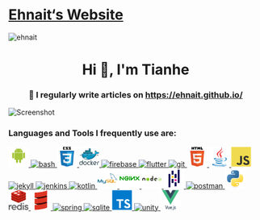 # [Ehnait‘s Website](https://ehnait.github.io/)

<p align="left"><img src="https://komarev.com/ghpvc/?username=ehnait&label=Profile%20views&color=0e75b6&style=flat"
                     alt="ehnait"/></p>

<h1 align="center">Hi 👋, I'm Tianhe</h1>

<h3 align="center"> 📝 I regularly write articles on <a href="https://ehnait.github.io/" target="_blank">https://ehnait.github.io/</a></h3>

![Screenshot](/Screenshot%202022-11-08%20at%2015-16-35%20Ehnait%E2%80%98s%20Website.png )


<h3 align="left">Languages and Tools I frequently use are:</h3>
<p align="left"><a href="https://developer.android.com" target="_blank" rel="noreferrer"> <img
        src="https://raw.githubusercontent.com/devicons/devicon/master/icons/android/android-original-wordmark.svg"
        alt="android" width="40" height="40"/> </a> <a href="https://www.gnu.org/software/bash/" target="_blank"
                                                       rel="noreferrer"> <img
        src="https://www.vectorlogo.zone/logos/gnu_bash/gnu_bash-icon.svg" alt="bash" width="40" height="40"/> </a> <a
        href="https://www.w3schools.com/css/" target="_blank" rel="noreferrer"> <img
        src="https://raw.githubusercontent.com/devicons/devicon/master/icons/css3/css3-original-wordmark.svg" alt="css3"
        width="40" height="40"/> </a> <a href="https://www.docker.com/" target="_blank" rel="noreferrer"> <img
        src="https://raw.githubusercontent.com/devicons/devicon/master/icons/docker/docker-original-wordmark.svg"
        alt="docker" width="40" height="40"/> </a> <a href="https://firebase.google.com/" target="_blank"
                                                      rel="noreferrer"> <img
        src="https://www.vectorlogo.zone/logos/firebase/firebase-icon.svg" alt="firebase" width="40" height="40"/> </a>
    <a href="https://flutter.dev" target="_blank" rel="noreferrer"> <img
            src="https://www.vectorlogo.zone/logos/flutterio/flutterio-icon.svg" alt="flutter" width="40" height="40"/>
    </a> <a href="https://git-scm.com/" target="_blank" rel="noreferrer"> <img
            src="https://www.vectorlogo.zone/logos/git-scm/git-scm-icon.svg" alt="git" width="40" height="40"/> </a> <a
            href="https://www.w3.org/html/" target="_blank" rel="noreferrer"> <img
            src="https://raw.githubusercontent.com/devicons/devicon/master/icons/html5/html5-original-wordmark.svg"
            alt="html5" width="40" height="40"/> </a> <a href="https://www.java.com" target="_blank" rel="noreferrer">
        <img src="https://raw.githubusercontent.com/devicons/devicon/master/icons/java/java-original.svg" alt="java"
             width="40" height="40"/> </a> <a href="https://developer.mozilla.org/en-US/docs/Web/JavaScript"
                                              target="_blank" rel="noreferrer"> <img
            src="https://raw.githubusercontent.com/devicons/devicon/master/icons/javascript/javascript-original.svg"
            alt="javascript" width="40" height="40"/> </a> <a href="https://jekyllrb.com/" target="_blank"
                                                              rel="noreferrer"> <img
            src="https://www.vectorlogo.zone/logos/jekyllrb/jekyllrb-icon.svg" alt="jekyll" width="40" height="40"/>
    </a> <a href="https://www.jenkins.io" target="_blank" rel="noreferrer"> <img
            src="https://www.vectorlogo.zone/logos/jenkins/jenkins-icon.svg" alt="jenkins" width="40" height="40"/> </a>
    <a href="https://kotlinlang.org" target="_blank" rel="noreferrer"> <img
            src="https://www.vectorlogo.zone/logos/kotlinlang/kotlinlang-icon.svg" alt="kotlin" width="40" height="40"/>
    </a> <a href="https://www.mysql.com/" target="_blank" rel="noreferrer"> <img
            src="https://raw.githubusercontent.com/devicons/devicon/master/icons/mysql/mysql-original-wordmark.svg"
            alt="mysql" width="40" height="40"/> </a> <a href="https://www.nginx.com" target="_blank" rel="noreferrer">
        <img src="https://raw.githubusercontent.com/devicons/devicon/master/icons/nginx/nginx-original.svg" alt="nginx"
             width="40" height="40"/> </a> <a href="https://nodejs.org" target="_blank" rel="noreferrer"> <img
            src="https://raw.githubusercontent.com/devicons/devicon/master/icons/nodejs/nodejs-original-wordmark.svg"
            alt="nodejs" width="40" height="40"/> </a> <a href="https://pandas.pydata.org/" target="_blank"
                                                          rel="noreferrer"> <img
            src="https://raw.githubusercontent.com/devicons/devicon/2ae2a900d2f041da66e950e4d48052658d850630/icons/pandas/pandas-original.svg"
            alt="pandas" width="40" height="40"/> </a> <a href="https://postman.com" target="_blank" rel="noreferrer">
        <img src="https://www.vectorlogo.zone/logos/getpostman/getpostman-icon.svg" alt="postman" width="40"
             height="40"/> </a> <a href="https://www.python.org" target="_blank" rel="noreferrer"> <img
            src="https://raw.githubusercontent.com/devicons/devicon/master/icons/python/python-original.svg"
            alt="python" width="40" height="40"/> </a> <a href="https://redis.io" target="_blank" rel="noreferrer"> <img
            src="https://raw.githubusercontent.com/devicons/devicon/master/icons/redis/redis-original-wordmark.svg"
            alt="redis" width="40" height="40"/> </a> <a href="https://www.scala-lang.org" target="_blank"
                                                         rel="noreferrer"> <img
            src="https://raw.githubusercontent.com/devicons/devicon/master/icons/scala/scala-original.svg" alt="scala"
            width="40" height="40"/> </a> <a href="https://spring.io/" target="_blank" rel="noreferrer"> <img
            src="https://www.vectorlogo.zone/logos/springio/springio-icon.svg" alt="spring" width="40" height="40"/>
    </a> <a href="https://www.sqlite.org/" target="_blank" rel="noreferrer"> <img
            src="https://www.vectorlogo.zone/logos/sqlite/sqlite-icon.svg" alt="sqlite" width="40" height="40"/> </a> <a
            href="https://www.typescriptlang.org/" target="_blank" rel="noreferrer"> <img
            src="https://raw.githubusercontent.com/devicons/devicon/master/icons/typescript/typescript-original.svg"
            alt="typescript" width="40" height="40"/> </a> <a href="https://unity.com/" target="_blank"
                                                              rel="noreferrer"> <img
            src="https://www.vectorlogo.zone/logos/unity3d/unity3d-icon.svg" alt="unity" width="40" height="40"/> </a>
    <a href="https://vuejs.org/" target="_blank" rel="noreferrer"> <img
            src="https://raw.githubusercontent.com/devicons/devicon/master/icons/vuejs/vuejs-original-wordmark.svg"
            alt="vuejs" width="40" height="40"/> </a></p>





